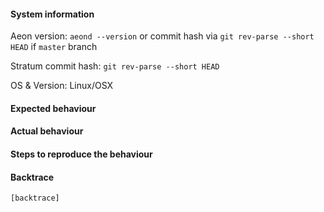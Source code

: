 #### System information

Aeon version: `aeond --version` or commit hash via `git rev-parse --short HEAD` if `master` branch

Stratum commit hash: `git rev-parse --short HEAD`

OS & Version: Linux/OSX

#### Expected behaviour


#### Actual behaviour


#### Steps to reproduce the behaviour


#### Backtrace

````
[backtrace]
````
